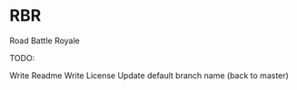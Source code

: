 # RBR

Road Battle Royale

TODO:

Write Readme 
Write License 
Update default branch name (back to master) 
